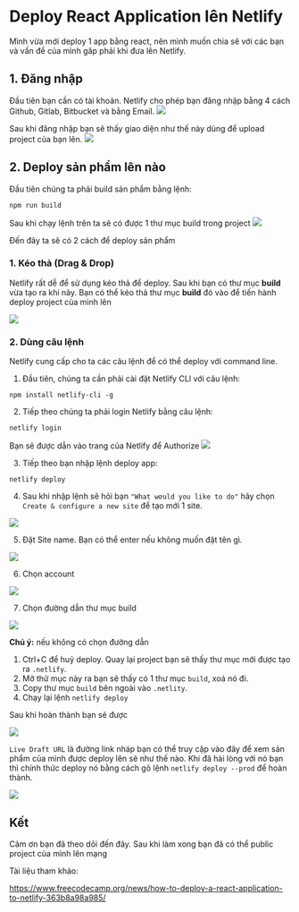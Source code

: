 # Deploy React Application lên Netlify
Mình vừa mới deploy 1 app bằng react, nên mình muốn chia sẽ với các bạn và vấn đề của mình găp phải khi đưa lên Netlify.

## 1. Đăng nhập
Đầu tiên bạn cần có tài khoản. Netlify cho phép bạn đăng nhập bằng 4 cách Github, Gitlab, Bitbucket và bằng Email.
![](https://images.viblo.asia/8c646cfb-e410-4f1d-a6c9-1738cd4c581f.png)

Sau khi đăng nhập bạn sẽ thấy giao diện như thế này dùng để upload project của bạn lên.
![](https://images.viblo.asia/9c5d3900-c59a-41de-8023-2a8813d5a941.png)

## 2. Deploy sản phẩm lên nào
Đầu tiên chúng ta phải build sản phẩm bằng lệnh:
```
npm run build
```
Sau khi chạy lệnh trên ta sẽ có được 1 thư mục build trong project
![](https://images.viblo.asia/df21f9bf-1001-4b24-973a-cb72e1dceb9a.png)

Đến đây ta sẽ có 2 cách để deploy sản phẩm

### 1. Kéo thả (Drag & Drop)

Netlify rất dễ để sử dụng kéo thả để deploy. Sau khi bạn có thư mục **build** vừa tạo ra khi nãy. Bạn có thể kéo thả thư mục **build** đó vào để tiến hành deploy project của mình lên

![](https://images.viblo.asia/d72bbf6d-073a-4547-a1e4-0f4e730c572a.gif)

### 2. Dùng câu lệnh
Netlify cung cấp cho ta các câu lệnh để có thể deploy với command line.
1. Đầu tiên, chúng ta cần phải cài đặt Netlify CLI với câu lệnh:
```
npm install netlify-cli -g
```

2. Tiếp theo chúng ta phải login Netlify bằng câu lệnh:
```
netlify login
```
Bạn sẽ được dẫn vào trang của Netlify để Authorize
![](https://images.viblo.asia/6e5750b7-950a-4934-b913-1d0be5e848e6.png)

3. Tiếp theo bạn nhập lệnh deploy app:
```
netlify deploy
```

4. Sau khi nhập lệnh sẽ hỏi bạn `"What wơuld you like to do"` hãy chọn `Create & configure a new site` để tạo mới 1 site.

![](https://images.viblo.asia/11547629-b8f9-4bbc-92e4-9ff2a3b7e427.png)

5. Đặt Site name. Bạn có thể enter nếu không muốn đặt tên gì.

![](https://images.viblo.asia/ef062b10-5fa2-4a63-95b3-a286dbd2db6a.png)

6. Chọn account

![](https://images.viblo.asia/10b25909-acbd-40ee-9bb1-6d1c63c9d697.png)

7. Chọn đường dẫn thư mục build

![](https://images.viblo.asia/5493bf15-54f5-4c51-bbbb-f382d4fba9d7.png)

**Chú ý:** nếu không có chọn đường dẫn

   1. Ctrl+C để huỷ deploy. Quay lại project bạn sẽ thấy thư mục mới được tạo ra `.netlify`. 
   2. Mở thử mục này ra bạn sẽ thấy có 1 thư mục `build`, xoá nó đi.
   3. Copy thư mục `build` bên ngoài vào `.netlity`.
   4. Chạy lại lệnh `netlify deploy`

Sau khi hoàn thành bạn sẽ được

![](https://images.viblo.asia/c71d007f-b807-4e3d-970d-582b31401dde.png)

`Live Draft URL` là đường link nháp bạn có thể truy cập vào đây để xem sản phẩm của mình được deploy lên sẽ như thế nào. Khi đã hài lòng với nó bạn thì chính thức deploy nó bằng cách gõ lệnh `netlify deploy --prod` để hoàn thành.

![](https://images.viblo.asia/7a0db012-0a21-4837-84b2-2b14b681f7f7.png)

## Kết

Cảm ơn bạn đã theo dõi đến đây. Sau khi làm xong bạn đã có thể public project của mình lên mạng

Tài liệu tham khảo: 

https://www.freecodecamp.org/news/how-to-deploy-a-react-application-to-netlify-363b8a98a985/